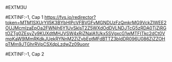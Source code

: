 #EXTM3U 

#EXTINF:-1, Cap 1
https://fvs.io/redirector?token=MTM1SXUrYll5K3BYbHlPcVFBVGFvMGNDUzFzQmkrMG9VckZlWEE2OUJMcmIzaEpOa2FWNjh6Y1UvSklsT2Z5WXdOdDVLNDJTcG5zRDA0TjZiRGtOZTg0ZEsyZy9KUXdtMHJVSW4xRjZNalA1Ukx5SVgxcG1wMTFITkc2dCt0VmpKaW9lMmRKdkJUekRYNnM2ZjZvbEptMFdBTTZ3bldDR096U086ZjZZOHpTMm9JTGhrRVpCSXdpLzdwZz09uonr


#EXTINF:-1, Cap 2
